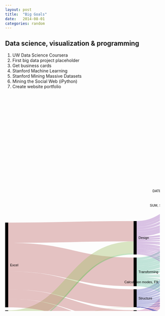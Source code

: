```yaml
---
layout: post
title:  "Big Goals"
date:   2014-08-01
categories: random
---
```


<h2>Data science, visualization & programming</h2>

<ol>
	<li>UW Data Science Coursera</li>
	<li>First big data project placeholder</li>
	<li>Get business cards</li>
	<li>Stanford Machine Learning</li>
	<li>Stanford Mining Massive Datasets</li>
	<li>Mining the Social Web (iPython)</li>
	<li>Create website portfolio</li>
</ol>

<svg width="847" height="1188" xmlns="http://www.w3.org/2000/svg"><g transform="translate(0,10)"><g><path class="link" d="M10,522.4634146341464C214.25,522.4634146341464 214.25,570.1219512195122 418.5,570.1219512195122" style="stroke-width: 93.0731707317073px; fill: none; stroke: rgb(191, 105, 105); stroke-opacity: 0.4;"></path><path class="link" d="M10,442.9634146341463C214.25,442.9634146341463 214.25,437.9634146341463 418.5,437.9634146341463" style="stroke-width: 65.9268292682927px; fill: none; stroke: rgb(191, 105, 105); stroke-opacity: 0.4;"></path><path class="link" d="M10,598.0853658536586C214.25,598.0853658536586 214.25,655.7439024390245 418.5,655.7439024390245" style="stroke-width: 58.1707317073171px; fill: none; stroke: rgb(191, 105, 105); stroke-opacity: 0.4;"></path><path class="link" d="M10,714.7317073170732C214.25,714.7317073170732 214.25,490.3170731707317 418.5,490.3170731707317" style="stroke-width: 38.7804878048781px; fill: none; stroke: rgb(162, 191, 105); stroke-opacity: 0.4;"></path><path class="link" d="M10,642.6829268292684C214.25,642.6829268292684 214.25,710.3414634146342 418.5,710.3414634146342" style="stroke-width: 31.0243902439024px; fill: none; stroke: rgb(191, 105, 105); stroke-opacity: 0.4;"></path><path class="link" d="M10,671.7682926829269C214.25,671.7682926829269 214.25,749.4268292682927 418.5,749.4268292682927" style="stroke-width: 27.1463414634146px; fill: none; stroke: rgb(191, 105, 105); stroke-opacity: 0.4;"></path><path class="link" d="M428.5,410.8170731707317C632.75,410.8170731707317 632.75,5.81707317073148 837,5.81707317073148" style="stroke-width: 11.6341463414634px; fill: none; stroke: rgb(162, 105, 191); stroke-opacity: 0.4;"></path><path class="link" d="M428.5,700.6463414634147C632.75,700.6463414634147 632.75,27.451219512194893 837,27.451219512194893" style="stroke-width: 11.6341463414634px; fill: none; stroke: rgb(191, 105, 162); stroke-opacity: 0.4;"></path><path class="link" d="M428.5,443.780487804878C632.75,443.780487804878 632.75,206.95121951219485 837,206.95121951219485" style="stroke-width: 7.75609756097561px; fill: none; stroke: rgb(162, 105, 191); stroke-opacity: 0.4;"></path><path class="link" d="M428.5,638.2926829268293C632.75,638.2926829268293 632.75,153.68292682926804 837,153.68292682926804" style="stroke-width: 7.75609756097561px; fill: none; stroke: rgb(105, 105, 191); stroke-opacity: 0.4;"></path><path class="link" d="M428.5,420.5121951219512C632.75,420.5121951219512 632.75,47.1463414634144 837,47.1463414634144" style="stroke-width: 7.75609756097561px; fill: none; stroke: rgb(162, 105, 191); stroke-opacity: 0.4;"></path><path class="link" d="M428.5,428.2682926829268C632.75,428.2682926829268 632.75,118.17073170731683 837,118.17073170731683" style="stroke-width: 7.75609756097561px; fill: none; stroke: rgb(162, 105, 191); stroke-opacity: 0.4;"></path><path class="link" d="M428.5,630.5365853658537C632.75,630.5365853658537 632.75,82.65853658536562 837,82.65853658536562" style="stroke-width: 7.75609756097561px; fill: none; stroke: rgb(105, 105, 191); stroke-opacity: 0.4;"></path><path class="link" d="M428.5,527.4634146341464C632.75,527.4634146341464 632.75,135.92682926829244 837,135.92682926829244" style="stroke-width: 7.75609756097561px; fill: none; stroke: rgb(105, 191, 162); stroke-opacity: 0.4;"></path><path class="link" d="M428.5,436.0243902439024C632.75,436.0243902439024 632.75,189.19512195121925 837,189.19512195121925" style="stroke-width: 7.75609756097561px; fill: none; stroke: rgb(162, 105, 191); stroke-opacity: 0.4;"></path><path class="link" d="M428.5,710.3414634146342C632.75,710.3414634146342 632.75,64.90243902439002 837,64.90243902439002" style="stroke-width: 7.75609756097561px; fill: none; stroke: rgb(191, 105, 162); stroke-opacity: 0.4;"></path><path class="link" d="M428.5,718.0975609756098C632.75,718.0975609756098 632.75,100.41463414634123 837,100.41463414634123" style="stroke-width: 7.75609756097561px; fill: none; stroke: rgb(191, 105, 162); stroke-opacity: 0.4;"></path><path class="link" d="M428.5,535.219512195122C632.75,535.219512195122 632.75,242.46341463414606 837,242.46341463414606" style="stroke-width: 7.75609756097561px; fill: none; stroke: rgb(105, 191, 162); stroke-opacity: 0.4;"></path><path class="link" d="M428.5,451.5365853658537C632.75,451.5365853658537 632.75,224.70731707317046 837,224.70731707317046" style="stroke-width: 7.75609756097561px; fill: none; stroke: rgb(162, 105, 191); stroke-opacity: 0.4;"></path><path class="link" d="M428.5,739.7317073170732C632.75,739.7317073170732 632.75,171.43902439024365 837,171.43902439024365" style="stroke-width: 7.75609756097561px; fill: none; stroke: rgb(105, 162, 191); stroke-opacity: 0.4;"></path><path class="link" d="M428.5,662.5304878048781C632.75,662.5304878048781 632.75,449.0548780487802 837,449.0548780487802" style="stroke-width: 5.81707317073171px; fill: none; stroke: rgb(105, 105, 191); stroke-opacity: 0.4;"></path><path class="link" d="M428.5,553.640243902439C632.75,553.640243902439 632.75,306.7012195121949 837,306.7012195121949" style="stroke-width: 5.81707317073171px; fill: none; stroke: rgb(105, 191, 162); stroke-opacity: 0.4;"></path><path class="link" d="M428.5,656.7134146341464C632.75,656.7134146341464 632.75,385.7865853658534 837,385.7865853658534" style="stroke-width: 5.81707317073171px; fill: none; stroke: rgb(105, 105, 191); stroke-opacity: 0.4;"></path><path class="link" d="M428.5,650.8963414634147C632.75,650.8963414634147 632.75,322.5182926829266 837,322.5182926829266" style="stroke-width: 5.81707317073171px; fill: none; stroke: rgb(105, 105, 191); stroke-opacity: 0.4;"></path><path class="link" d="M428.5,458.32317073170736C632.75,458.32317073170736 632.75,369.9695121951217 837,369.9695121951217" style="stroke-width: 5.81707317073171px; fill: none; stroke: rgb(162, 105, 191); stroke-opacity: 0.4;"></path><path class="link" d="M428.5,645.079268292683C632.75,645.079268292683 632.75,275.0670731707315 837,275.0670731707315" style="stroke-width: 5.81707317073171px; fill: none; stroke: rgb(105, 105, 191); stroke-opacity: 0.4;"></path><path class="link" d="M428.5,464.14024390243907C632.75,464.14024390243907 632.75,417.4207317073168 837,417.4207317073168" style="stroke-width: 5.81707317073171px; fill: none; stroke: rgb(162, 105, 191); stroke-opacity: 0.4;"></path><path class="link" d="M428.5,565.2743902439024C632.75,565.2743902439024 632.75,354.15243902439 837,354.15243902439" style="stroke-width: 5.81707317073171px; fill: none; stroke: rgb(105, 191, 162); stroke-opacity: 0.4;"></path><path class="link" d="M428.5,559.4573170731708C632.75,559.4573170731708 632.75,338.3353658536583 837,338.3353658536583" style="stroke-width: 5.81707317073171px; fill: none; stroke: rgb(105, 191, 162); stroke-opacity: 0.4;"></path><path class="link" d="M428.5,571.0914634146342C632.75,571.0914634146342 632.75,401.6036585365851 837,401.6036585365851" style="stroke-width: 5.81707317073171px; fill: none; stroke: rgb(105, 191, 162); stroke-opacity: 0.4;"></path><path class="link" d="M428.5,542.0060975609756C632.75,542.0060975609756 632.75,259.2499999999998 837,259.2499999999998" style="stroke-width: 5.81707317073171px; fill: none; stroke: rgb(105, 191, 162); stroke-opacity: 0.4;"></path><path class="link" d="M428.5,547.8231707317074C632.75,547.8231707317074 632.75,290.8841463414632 837,290.8841463414632" style="stroke-width: 5.81707317073171px; fill: none; stroke: rgb(105, 191, 162); stroke-opacity: 0.4;"></path><path class="link" d="M428.5,576.9085365853658C632.75,576.9085365853658 632.75,433.2378048780485 837,433.2378048780485" style="stroke-width: 5.81707317073171px; fill: none; stroke: rgb(105, 191, 162); stroke-opacity: 0.4;"></path><path class="link" d="M428.5,597.2682926829269C632.75,597.2682926829269 632.75,741.463414634146 837,741.463414634146" style="stroke-width: 3.8780487804878px; fill: none; stroke: rgb(105, 191, 162); stroke-opacity: 0.4;"></path><path class="link" d="M428.5,753.3048780487806C632.75,753.3048780487806 632.75,769.2195121951216 837,769.2195121951216" style="stroke-width: 3.8780487804878px; fill: none; stroke: rgb(105, 162, 191); stroke-opacity: 0.4;"></path><path class="link" d="M428.5,500.0121951219512C632.75,500.0121951219512 632.75,755.3414634146338 837,755.3414634146338" style="stroke-width: 3.8780487804878px; fill: none; stroke: rgb(162, 105, 191); stroke-opacity: 0.4;"></path><path class="link" d="M428.5,679.0121951219513C632.75,679.0121951219513 632.75,574.9268292682924 837,574.9268292682924" style="stroke-width: 3.8780487804878px; fill: none; stroke: rgb(105, 105, 191); stroke-opacity: 0.4;"></path><path class="link" d="M10,746.0609756097562C214.25,746.0609756097562 214.25,511.6463414634146 418.5,511.6463414634146" style="stroke-width: 3.8780487804878px; fill: none; stroke: rgb(105, 191, 105); stroke-opacity: 0.4;"></path><path class="link" d="M428.5,601.1463414634147C632.75,601.1463414634147 632.75,783.0975609756094 837,783.0975609756094" style="stroke-width: 3.8780487804878px; fill: none; stroke: rgb(105, 191, 162); stroke-opacity: 0.4;"></path><path class="link" d="M428.5,480.6219512195122C632.75,480.6219512195122 632.75,616.5609756097558 837,616.5609756097558" style="stroke-width: 3.8780487804878px; fill: none; stroke: rgb(162, 105, 191); stroke-opacity: 0.4;"></path><path class="link" d="M428.5,496.1341463414634C632.75,496.1341463414634 632.75,699.8292682926826 837,699.8292682926826" style="stroke-width: 3.8780487804878px; fill: none; stroke: rgb(162, 105, 191); stroke-opacity: 0.4;"></path><path class="link" d="M428.5,605.0243902439025C632.75,605.0243902439025 632.75,796.9756097560972 837,796.9756097560972" style="stroke-width: 3.8780487804878px; fill: none; stroke: rgb(105, 191, 162); stroke-opacity: 0.4;"></path><path class="link" d="M428.5,608.9024390243903C632.75,608.9024390243903 632.75,824.7317073170728 837,824.7317073170728" style="stroke-width: 3.8780487804878px; fill: none; stroke: rgb(105, 191, 162); stroke-opacity: 0.4;"></path><path class="link" d="M428.5,589.5121951219513C632.75,589.5121951219513 632.75,685.9512195121948 837,685.9512195121948" style="stroke-width: 3.8780487804878px; fill: none; stroke: rgb(105, 191, 162); stroke-opacity: 0.4;"></path><path class="link" d="M428.5,581.7560975609757C632.75,581.7560975609757 632.75,561.0487804878046 837,561.0487804878046" style="stroke-width: 3.8780487804878px; fill: none; stroke: rgb(105, 191, 162); stroke-opacity: 0.4;"></path><path class="link" d="M428.5,682.8902439024391C632.75,682.8902439024391 632.75,644.3170731707314 837,644.3170731707314" style="stroke-width: 3.8780487804878px; fill: none; stroke: rgb(105, 105, 191); stroke-opacity: 0.4;"></path><path class="link" d="M428.5,723.9146341463415C632.75,723.9146341463415 632.75,713.7073170731704 837,713.7073170731704" style="stroke-width: 3.8780487804878px; fill: none; stroke: rgb(191, 105, 162); stroke-opacity: 0.4;"></path><path class="link" d="M428.5,585.6341463414635C632.75,585.6341463414635 632.75,588.8048780487802 837,588.8048780487802" style="stroke-width: 3.8780487804878px; fill: none; stroke: rgb(105, 191, 162); stroke-opacity: 0.4;"></path><path class="link" d="M428.5,667.3780487804879C632.75,667.3780487804879 632.75,477.78048780487774 837,477.78048780487774" style="stroke-width: 3.8780487804878px; fill: none; stroke: rgb(105, 105, 191); stroke-opacity: 0.4;"></path><path class="link" d="M428.5,671.2560975609757C632.75,671.2560975609757 632.75,491.65853658536554 837,491.65853658536554" style="stroke-width: 3.8780487804878px; fill: none; stroke: rgb(105, 105, 191); stroke-opacity: 0.4;"></path><path class="link" d="M428.5,675.1341463414635C632.75,675.1341463414635 632.75,505.53658536585334 837,505.53658536585334" style="stroke-width: 3.8780487804878px; fill: none; stroke: rgb(105, 105, 191); stroke-opacity: 0.4;"></path><path class="link" d="M428.5,484.5C632.75,484.5 632.75,630.4390243902436 837,630.4390243902436" style="stroke-width: 3.8780487804878px; fill: none; stroke: rgb(162, 105, 191); stroke-opacity: 0.4;"></path><path class="link" d="M428.5,593.3902439024391C632.75,593.3902439024391 632.75,727.5853658536582 837,727.5853658536582" style="stroke-width: 3.8780487804878px; fill: none; stroke: rgb(105, 191, 162); stroke-opacity: 0.4;"></path><path class="link" d="M428.5,476.7439024390244C632.75,476.7439024390244 632.75,533.292682926829 837,533.292682926829" style="stroke-width: 3.8780487804878px; fill: none; stroke: rgb(162, 105, 191); stroke-opacity: 0.4;"></path><path class="link" d="M428.5,745.548780487805C632.75,745.548780487805 632.75,547.1707317073168 837,547.1707317073168" style="stroke-width: 3.8780487804878px; fill: none; stroke: rgb(105, 162, 191); stroke-opacity: 0.4;"></path><path class="link" d="M428.5,472.8658536585366C632.75,472.8658536585366 632.75,519.4146341463412 837,519.4146341463412" style="stroke-width: 3.8780487804878px; fill: none; stroke: rgb(162, 105, 191); stroke-opacity: 0.4;"></path><path class="link" d="M428.5,468.9878048780488C632.75,468.9878048780488 632.75,463.90243902438993 837,463.90243902438993" style="stroke-width: 3.8780487804878px; fill: none; stroke: rgb(162, 105, 191); stroke-opacity: 0.4;"></path><path class="link" d="M428.5,749.4268292682927C632.75,749.4268292682927 632.75,602.682926829268 837,602.682926829268" style="stroke-width: 3.8780487804878px; fill: none; stroke: rgb(105, 162, 191); stroke-opacity: 0.4;"></path><path class="link" d="M428.5,488.3780487804878C632.75,488.3780487804878 632.75,658.1951219512192 837,658.1951219512192" style="stroke-width: 3.8780487804878px; fill: none; stroke: rgb(162, 105, 191); stroke-opacity: 0.4;"></path><path class="link" d="M428.5,492.2560975609756C632.75,492.2560975609756 632.75,672.073170731707 837,672.073170731707" style="stroke-width: 3.8780487804878px; fill: none; stroke: rgb(162, 105, 191); stroke-opacity: 0.4;"></path><path class="link" d="M428.5,503.890243902439C632.75,503.890243902439 632.75,810.853658536585 837,810.853658536585" style="stroke-width: 3.8780487804878px; fill: none; stroke: rgb(162, 105, 191); stroke-opacity: 0.4;"></path><path class="link" d="M428.5,762.0304878048781C632.75,762.0304878048781 632.75,909.2743902439024 837,909.2743902439024" style="stroke-width: 1.9390243902439px; fill: none; stroke: rgb(105, 162, 191); stroke-opacity: 0.4;"></path><path class="link" d="M428.5,615.689024390244C632.75,615.689024390244 632.75,957.0304878048782 837,957.0304878048782" style="stroke-width: 1.9390243902439px; fill: none; stroke: rgb(105, 191, 162); stroke-opacity: 0.4;"></path><path class="link" d="M428.5,506.7987804878049C632.75,506.7987804878049 632.75,873.4573170731705 837,873.4573170731705" style="stroke-width: 1.9390243902439px; fill: none; stroke: rgb(162, 105, 191); stroke-opacity: 0.4;"></path><path class="link" d="M428.5,508.7378048780488C632.75,508.7378048780488 632.75,897.3353658536585 837,897.3353658536585" style="stroke-width: 1.9390243902439px; fill: none; stroke: rgb(162, 105, 191); stroke-opacity: 0.4;"></path><path class="link" d="M428.5,758.1524390243903C632.75,758.1524390243903 632.75,849.5792682926826 837,849.5792682926826" style="stroke-width: 1.9390243902439px; fill: none; stroke: rgb(105, 162, 191); stroke-opacity: 0.4;"></path><path class="link" d="M428.5,756.2134146341464C632.75,756.2134146341464 632.75,837.6402439024387 837,837.6402439024387" style="stroke-width: 1.9390243902439px; fill: none; stroke: rgb(105, 162, 191); stroke-opacity: 0.4;"></path><path class="link" d="M428.5,512.6158536585366C632.75,512.6158536585366 632.75,945.0914634146343 837,945.0914634146343" style="stroke-width: 1.9390243902439px; fill: none; stroke: rgb(162, 105, 191); stroke-opacity: 0.4;"></path><path class="link" d="M428.5,760.0914634146342C632.75,760.0914634146342 632.75,885.3963414634145 837,885.3963414634145" style="stroke-width: 1.9390243902439px; fill: none; stroke: rgb(105, 162, 191); stroke-opacity: 0.4;"></path><path class="link" d="M428.5,510.6768292682927C632.75,510.6768292682927 632.75,933.1524390243903 837,933.1524390243903" style="stroke-width: 1.9390243902439px; fill: none; stroke: rgb(162, 105, 191); stroke-opacity: 0.4;"></path><path class="link" d="M428.5,613.75C632.75,613.75 632.75,921.2134146341464 837,921.2134146341464" style="stroke-width: 1.9390243902439px; fill: none; stroke: rgb(105, 191, 162); stroke-opacity: 0.4;"></path><path class="link" d="M428.5,611.8109756097562C632.75,611.8109756097562 632.75,861.5182926829266 837,861.5182926829266" style="stroke-width: 1.9390243902439px; fill: none; stroke: rgb(105, 191, 162); stroke-opacity: 0.4;"></path><path class="link" d="M428.5,684.829268292683C632.75,684.829268292683 632.75,1038.0000000000002 837,1038.0000000000002" style="stroke-width: 1px; fill: none; stroke: rgb(105, 105, 191); stroke-opacity: 0.4;"></path><path class="link" d="M428.5,684.829268292683C632.75,684.829268292683 632.75,1138.0000000000002 837,1138.0000000000002" style="stroke-width: 1px; fill: none; stroke: rgb(105, 105, 191); stroke-opacity: 0.4;"></path><path class="link" d="M428.5,684.829268292683C632.75,684.829268292683 632.75,1168.0000000000002 837,1168.0000000000002" style="stroke-width: 1px; fill: none; stroke: rgb(105, 105, 191); stroke-opacity: 0.4;"></path><path class="link" d="M428.5,684.829268292683C632.75,684.829268292683 632.75,1018.0000000000002 837,1018.0000000000002" style="stroke-width: 1px; fill: none; stroke: rgb(105, 105, 191); stroke-opacity: 0.4;"></path><path class="link" d="M428.5,684.829268292683C632.75,684.829268292683 632.75,998.0000000000002 837,998.0000000000002" style="stroke-width: 1px; fill: none; stroke: rgb(105, 105, 191); stroke-opacity: 0.4;"></path><path class="link" d="M428.5,684.829268292683C632.75,684.829268292683 632.75,1028.0000000000002 837,1028.0000000000002" style="stroke-width: 1px; fill: none; stroke: rgb(105, 105, 191); stroke-opacity: 0.4;"></path><path class="link" d="M428.5,684.829268292683C632.75,684.829268292683 632.75,1118.0000000000002 837,1118.0000000000002" style="stroke-width: 1px; fill: none; stroke: rgb(105, 105, 191); stroke-opacity: 0.4;"></path><path class="link" d="M428.5,684.829268292683C632.75,684.829268292683 632.75,1068.0000000000002 837,1068.0000000000002" style="stroke-width: 1px; fill: none; stroke: rgb(105, 105, 191); stroke-opacity: 0.4;"></path><path class="link" d="M428.5,684.829268292683C632.75,684.829268292683 632.75,1088.0000000000002 837,1088.0000000000002" style="stroke-width: 1px; fill: none; stroke: rgb(105, 105, 191); stroke-opacity: 0.4;"></path><path class="link" d="M428.5,684.829268292683C632.75,684.829268292683 632.75,1098.0000000000002 837,1098.0000000000002" style="stroke-width: 1px; fill: none; stroke: rgb(105, 105, 191); stroke-opacity: 0.4;"></path><path class="link" d="M428.5,684.829268292683C632.75,684.829268292683 632.75,1108.0000000000002 837,1108.0000000000002" style="stroke-width: 1px; fill: none; stroke: rgb(105, 105, 191); stroke-opacity: 0.4;"></path><path class="link" d="M428.5,684.829268292683C632.75,684.829268292683 632.75,1078.0000000000002 837,1078.0000000000002" style="stroke-width: 1px; fill: none; stroke: rgb(105, 105, 191); stroke-opacity: 0.4;"></path><path class="link" d="M428.5,684.829268292683C632.75,684.829268292683 632.75,1058.0000000000002 837,1058.0000000000002" style="stroke-width: 1px; fill: none; stroke: rgb(105, 105, 191); stroke-opacity: 0.4;"></path><path class="link" d="M428.5,684.829268292683C632.75,684.829268292683 632.75,1128.0000000000002 837,1128.0000000000002" style="stroke-width: 1px; fill: none; stroke: rgb(105, 105, 191); stroke-opacity: 0.4;"></path><path class="link" d="M428.5,684.829268292683C632.75,684.829268292683 632.75,1008.0000000000002 837,1008.0000000000002" style="stroke-width: 1px; fill: none; stroke: rgb(105, 105, 191); stroke-opacity: 0.4;"></path><path class="link" d="M428.5,684.829268292683C632.75,684.829268292683 632.75,1048.0000000000002 837,1048.0000000000002" style="stroke-width: 1px; fill: none; stroke: rgb(105, 105, 191); stroke-opacity: 0.4;"></path><path class="link" d="M428.5,684.829268292683C632.75,684.829268292683 632.75,988.0000000000002 837,988.0000000000002" style="stroke-width: 1px; fill: none; stroke: rgb(105, 105, 191); stroke-opacity: 0.4;"></path><path class="link" d="M428.5,684.829268292683C632.75,684.829268292683 632.75,978.0000000000002 837,978.0000000000002" style="stroke-width: 1px; fill: none; stroke: rgb(105, 105, 191); stroke-opacity: 0.4;"></path><path class="link" d="M428.5,684.829268292683C632.75,684.829268292683 632.75,1158.0000000000002 837,1158.0000000000002" style="stroke-width: 1px; fill: none; stroke: rgb(105, 105, 191); stroke-opacity: 0.4;"></path><path class="link" d="M428.5,684.829268292683C632.75,684.829268292683 632.75,1148.0000000000002 837,1148.0000000000002" style="stroke-width: 1px; fill: none; stroke: rgb(105, 105, 191); stroke-opacity: 0.4;"></path><path class="link" d="M10,758C214.25,758 214.25,684.829268292683 418.5,684.829268292683" style="stroke-width: 1px; fill: none; stroke: rgb(191, 162, 105); stroke-opacity: 0.4;"></path><path class="link" d="M428.5,684.829268292683C632.75,684.829268292683 632.75,968.0000000000002 837,968.0000000000002" style="stroke-width: 1px; fill: none; stroke: rgb(105, 105, 191); stroke-opacity: 0.4;"></path></g><g><g class="node" transform="translate(418.5,694.829268292683)"><rect height="31.024390243902438" width="10"><title>Analysis
80</title></rect><text x="16" y="15.512195121951219" dy=".35em" text-anchor="start" style="font-size: 11px; font-family: Arial, Helvetica; pointer-events: none;">Analysis</text></g><g class="node" transform="translate(418.5,405)"><rect height="108.58536585365854" width="10"><title>Design
280</title></rect><text x="16" y="54.29268292682927" dy=".35em" text-anchor="start" style="font-size: 11px; font-family: Arial, Helvetica; pointer-events: none;">Design</text></g><g class="node" transform="translate(418.5,735.8536585365854)"><rect height="27.146341463414636" width="10"><title>Efficiency
70</title></rect><text x="16" y="13.573170731707318" dy=".35em" text-anchor="start" style="font-size: 11px; font-family: Arial, Helvetica; pointer-events: none;">Efficiency</text></g><g class="node" transform="translate(418.5,626.6585365853659)"><rect height="58.170731707317074" width="10"><title>Structure
150</title></rect><text x="16" y="29.085365853658537" dy=".35em" text-anchor="start" style="font-size: 11px; font-family: Arial, Helvetica; pointer-events: none;">Structure</text></g><g class="node" transform="translate(418.5,523.5853658536586)"><rect height="93.07317073170732" width="10"><title>Transforming
240</title></rect><text x="16" y="46.53658536585366" dy=".35em" text-anchor="start" style="font-size: 11px; font-family: Arial, Helvetica; pointer-events: none;">Transforming</text></g><g class="node" transform="translate(837,956.0609756097563)"><rect height="1.9390243902439024" width="10" style="fill: rgb(102, 102, 102);"><title>ABS
5</title></rect><text x="-6" y="0.9695121951219512" dy=".35em" text-anchor="end" style="font-size: 11px; font-family: Arial, Helvetica; pointer-events: none;">ABS</text></g><g class="node" transform="translate(837,884.4268292682925)"><rect height="1.9390243902439024" width="10" style="fill: rgb(102, 102, 102);"><title>Absolute vs. Relative References
5</title></rect><text x="-6" y="0.9695121951219512" dy=".35em" text-anchor="end" style="font-size: 11px; font-family: Arial, Helvetica; pointer-events: none;">Absolute vs. Relative References</text></g><g class="node" transform="translate(837,132.04878048780463)"><rect height="7.7560975609756095" width="10" style="fill: rgb(102, 102, 102);"><title>Advanced filter (unique values)
20</title></rect><text x="-6" y="3.8780487804878048" dy=".35em" text-anchor="end" style="font-size: 11px; font-family: Arial, Helvetica; pointer-events: none;">Advanced filter (unique values)</text></g><g class="node" transform="translate(837,545.2317073170728)"><rect height="3.8780487804878048" width="10" style="fill: rgb(102, 102, 102);"><title>Autofilter
10</title></rect><text x="-6" y="1.9390243902439024" dy=".35em" text-anchor="end" style="font-size: 11px; font-family: Arial, Helvetica; pointer-events: none;">Autofilter</text></g><g class="node" transform="translate(837,572.9878048780485)"><rect height="3.8780487804878048" width="10" style="fill: rgb(102, 102, 102);"><title>Background tab
10</title></rect><text x="-6" y="1.9390243902439024" dy=".35em" text-anchor="end" style="font-size: 11px; font-family: Arial, Helvetica; pointer-events: none;">Background tab</text></g><g class="node" transform="translate(837,600.743902439024)"><rect height="3.8780487804878048" width="10" style="fill: rgb(102, 102, 102);"><title>Calculation modes, F9, calc parts of formulas with F9, follow formula with F5, show formula
10</title></rect><text x="-6" y="1.9390243902439024" dy=".35em" text-anchor="end" style="font-size: 11px; font-family: Arial, Helvetica; pointer-events: none;">Calculation modes, F9, calc parts of formulas with F9, follow formula with F5, show formula</text></g><g class="node" transform="translate(837,670.1341463414631)"><rect height="3.8780487804878048" width="10" style="fill: rgb(102, 102, 102);"><title>Camera tool
10</title></rect><text x="-6" y="1.9390243902439024" dy=".35em" text-anchor="end" style="font-size: 11px; font-family: Arial, Helvetica; pointer-events: none;">Camera tool</text></g><g class="node" transform="translate(837,684.0121951219509)"><rect height="3.8780487804878048" width="10" style="fill: rgb(102, 102, 102);"><title>CEILING, FLOOR, ROUND, ROUNDUP, ROUNDDOWN
10</title></rect><text x="-6" y="1.9390243902439024" dy=".35em" text-anchor="end" style="font-size: 11px; font-family: Arial, Helvetica; pointer-events: none;">CEILING, FLOOR, ROUND, ROUNDUP, ROUNDDOWN</text></g><g class="node" transform="translate(837,1098.0000000000002)"><rect height="0" width="10" style="fill: rgb(102, 102, 102);"><title>Column and table aliases
0</title></rect><text x="-6" y="0" dy=".35em" text-anchor="end" style="font-size: 11px; font-family: Arial, Helvetica; pointer-events: none;">Column and table aliases</text></g><g class="node" transform="translate(837,944.1219512195123)"><rect height="1.9390243902439024" width="10" style="fill: rgb(102, 102, 102);"><title>Comments
5</title></rect><text x="-6" y="0.9695121951219512" dy=".35em" text-anchor="end" style="font-size: 11px; font-family: Arial, Helvetica; pointer-events: none;">Comments</text></g><g class="node" transform="translate(837,43.2682926829266)"><rect height="7.7560975609756095" width="10" style="fill: rgb(102, 102, 102);"><title>Conditional formatting, icons, data bars
20</title></rect><text x="-6" y="3.8780487804878048" dy=".35em" text-anchor="end" style="font-size: 11px; font-family: Arial, Helvetica; pointer-events: none;">Conditional formatting, icons, data bars</text></g><g class="node" transform="translate(837,1108.0000000000002)"><rect height="0" width="10" style="fill: rgb(102, 102, 102);"><title>COUNT
0</title></rect><text x="-6" y="0" dy=".35em" text-anchor="end" style="font-size: 11px; font-family: Arial, Helvetica; pointer-events: none;">COUNT</text></g><g class="node" transform="translate(837,430.3292682926826)"><rect height="5.817073170731708" width="10" style="fill: rgb(102, 102, 102);"><title>COUNT, COUNTA, COUNTIF, COUNTIFS
15</title></rect><text x="-6" y="2.908536585365854" dy=".35em" text-anchor="end" style="font-size: 11px; font-family: Arial, Helvetica; pointer-events: none;">COUNT, COUNTA, COUNTIF, COUNTIFS</text></g><g class="node" transform="translate(837,1088.0000000000002)"><rect height="0" width="10" style="fill: rgb(102, 102, 102);"><title>Creating VIEWS
0</title></rect><text x="-6" y="0" dy=".35em" text-anchor="end" style="font-size: 11px; font-family: Arial, Helvetica; pointer-events: none;">Creating VIEWS</text></g><g class="node" transform="translate(837,586.8658536585363)"><rect height="3.8780487804878048" width="10" style="fill: rgb(102, 102, 102);"><title>Creatively Find &amp; Replace
10</title></rect><text x="-6" y="1.9390243902439024" dy=".35em" text-anchor="end" style="font-size: 11px; font-family: Arial, Helvetica; pointer-events: none;">Creatively Find &amp; Replace</text></g><g class="node" transform="translate(837,382.8780487804875)"><rect height="5.817073170731708" width="10" style="fill: rgb(102, 102, 102);"><title>Data connections
15</title></rect><text x="-6" y="2.908536585365854" dy=".35em" text-anchor="end" style="font-size: 11px; font-family: Arial, Helvetica; pointer-events: none;">Data connections</text></g><g class="node" transform="translate(837,319.6097560975607)"><rect height="5.817073170731708" width="10" style="fill: rgb(102, 102, 102);"><title>Data validation
15</title></rect><text x="-6" y="2.908536585365854" dy=".35em" text-anchor="end" style="font-size: 11px; font-family: Arial, Helvetica; pointer-events: none;">Data validation</text></g><g class="node" transform="translate(837,1038.0000000000002)"><rect height="0" width="10" style="fill: rgb(102, 102, 102);"><title>Data warehousing (general idea)
0</title></rect><text x="-6" y="0" dy=".35em" text-anchor="end" style="font-size: 11px; font-family: Arial, Helvetica; pointer-events: none;">Data warehousing (general idea)</text></g><g class="node" transform="translate(837,114.29268292682903)"><rect height="7.7560975609756095" width="10" style="fill: rgb(102, 102, 102);"><title>Data-ink ratio
20</title></rect><text x="-6" y="3.8780487804878048" dy=".35em" text-anchor="end" style="font-size: 11px; font-family: Arial, Helvetica; pointer-events: none;">Data-ink ratio</text></g><g class="node" transform="translate(837,303.792682926829)"><rect height="5.817073170731708" width="10" style="fill: rgb(102, 102, 102);"><title>DATE, TODAY, NOW, DAY, MONTH, YEAR, HOUR, MINUTE, SECOND
15</title></rect><text x="-6" y="2.908536585365854" dy=".35em" text-anchor="end" style="font-size: 11px; font-family: Arial, Helvetica; pointer-events: none;">DATE, TODAY, NOW, DAY, MONTH, YEAR, HOUR, MINUTE, SECOND</text></g><g class="node" transform="translate(837,461.96341463414603)"><rect height="3.8780487804878048" width="10" style="fill: rgb(102, 102, 102);"><title>Defining slicer and table styles
10</title></rect><text x="-6" y="1.9390243902439024" dy=".35em" text-anchor="end" style="font-size: 11px; font-family: Arial, Helvetica; pointer-events: none;">Defining slicer and table styles</text></g><g class="node" transform="translate(837,1118.0000000000002)"><rect height="0" width="10" style="fill: rgb(102, 102, 102);"><title>DISTINCT
0</title></rect><text x="-6" y="0" dy=".35em" text-anchor="end" style="font-size: 11px; font-family: Arial, Helvetica; pointer-events: none;">DISTINCT</text></g><g class="node" transform="translate(837,517.4756097560972)"><rect height="3.8780487804878048" width="10" style="fill: rgb(102, 102, 102);"><title>Distribute, Align, Bring Forward/Backward
10</title></rect><text x="-6" y="1.9390243902439024" dy=".35em" text-anchor="end" style="font-size: 11px; font-family: Arial, Helvetica; pointer-events: none;">Distribute, Align, Bring Forward/Backward</text></g><g class="node" transform="translate(837,531.353658536585)"><rect height="3.8780487804878048" width="10" style="fill: rgb(102, 102, 102);"><title>Export to PDF
10</title></rect><text x="-6" y="1.9390243902439024" dy=".35em" text-anchor="end" style="font-size: 11px; font-family: Arial, Helvetica; pointer-events: none;">Export to PDF</text></g><g class="node" transform="translate(837,908.3048780487804)"><rect height="1.9390243902439024" width="10" style="fill: rgb(102, 102, 102);"><title>Fill Series
5</title></rect><text x="-6" y="0.9695121951219512" dy=".35em" text-anchor="end" style="font-size: 11px; font-family: Arial, Helvetica; pointer-events: none;">Fill Series</text></g><g class="node" transform="translate(837,287.9756097560973)"><rect height="5.817073170731708" width="10" style="fill: rgb(102, 102, 102);"><title>FIND, TRIM, VALUE, CHAR, CONCAT
15</title></rect><text x="-6" y="2.908536585365854" dy=".35em" text-anchor="end" style="font-size: 11px; font-family: Arial, Helvetica; pointer-events: none;">FIND, TRIM, VALUE, CHAR, CONCAT</text></g><g class="node" transform="translate(837,185.31707317073145)"><rect height="7.7560975609756095" width="10" style="fill: rgb(102, 102, 102);"><title>Form controls
20</title></rect><text x="-6" y="3.8780487804878048" dy=".35em" text-anchor="end" style="font-size: 11px; font-family: Arial, Helvetica; pointer-events: none;">Form controls</text></g><g class="node" transform="translate(837,272.1585365853656)"><rect height="5.817073170731708" width="10" style="fill: rgb(102, 102, 102);"><title>Formats and TEXT formula and VALUE
15</title></rect><text x="-6" y="2.908536585365854" dy=".35em" text-anchor="end" style="font-size: 11px; font-family: Arial, Helvetica; pointer-events: none;">Formats and TEXT formula and VALUE</text></g><g class="node" transform="translate(837,628.4999999999997)"><rect height="3.8780487804878048" width="10" style="fill: rgb(102, 102, 102);"><title>Fractions, percentages and ratios
10</title></rect><text x="-6" y="1.9390243902439024" dy=".35em" text-anchor="end" style="font-size: 11px; font-family: Arial, Helvetica; pointer-events: none;">Fractions, percentages and ratios</text></g><g class="node" transform="translate(837,642.3780487804875)"><rect height="3.8780487804878048" width="10" style="fill: rgb(102, 102, 102);"><title>Freeze panes/split screen
10</title></rect><text x="-6" y="1.9390243902439024" dy=".35em" text-anchor="end" style="font-size: 11px; font-family: Arial, Helvetica; pointer-events: none;">Freeze panes/split screen</text></g><g class="node" transform="translate(837,220.82926829268266)"><rect height="7.7560975609756095" width="10" style="fill: rgb(102, 102, 102);"><title>Gestalt principles
20</title></rect><text x="-6" y="3.8780487804878048" dy=".35em" text-anchor="end" style="font-size: 11px; font-family: Arial, Helvetica; pointer-events: none;">Gestalt principles</text></g><g class="node" transform="translate(837,446.14634146341433)"><rect height="5.817073170731708" width="10" style="fill: rgb(102, 102, 102);"><title>GETPIVOTDATA
15</title></rect><text x="-6" y="2.908536585365854" dy=".35em" text-anchor="end" style="font-size: 11px; font-family: Arial, Helvetica; pointer-events: none;">GETPIVOTDATA</text></g><g class="node" transform="translate(837,21.634146341463186)"><rect height="11.634146341463415" width="10" style="fill: rgb(102, 102, 102);"><title>Goal Seek, Solver Add-in
30</title></rect><text x="-6" y="5.817073170731708" dy=".35em" text-anchor="end" style="font-size: 11px; font-family: Arial, Helvetica; pointer-events: none;">Goal Seek, Solver Add-in</text></g><g class="node" transform="translate(837,836.6707317073167)"><rect height="1.9390243902439024" width="10" style="fill: rgb(102, 102, 102);"><title>GoTo, Special
5</title></rect><text x="-6" y="0.9695121951219512" dy=".35em" text-anchor="end" style="font-size: 11px; font-family: Arial, Helvetica; pointer-events: none;">GoTo, Special</text></g><g class="node" transform="translate(837,968.0000000000002)"><rect height="0" width="10" style="fill: rgb(102, 102, 102);"><title>GROUP BY, HAVING
0</title></rect><text x="-6" y="0" dy=".35em" text-anchor="end" style="font-size: 11px; font-family: Arial, Helvetica; pointer-events: none;">GROUP BY, HAVING</text></g><g class="node" transform="translate(837,475.84146341463384)"><rect height="3.8780487804878048" width="10" style="fill: rgb(102, 102, 102);"><title>Groups/Outlines
10</title></rect><text x="-6" y="1.9390243902439024" dy=".35em" text-anchor="end" style="font-size: 11px; font-family: Arial, Helvetica; pointer-events: none;">Groups/Outlines</text></g><g class="node" transform="translate(837,489.71951219512164)"><rect height="3.8780487804878048" width="10" style="fill: rgb(102, 102, 102);"><title>Hide rows/columns
10</title></rect><text x="-6" y="1.9390243902439024" dy=".35em" text-anchor="end" style="font-size: 11px; font-family: Arial, Helvetica; pointer-events: none;">Hide rows/columns</text></g><g class="node" transform="translate(837,503.59756097560944)"><rect height="3.8780487804878048" width="10" style="fill: rgb(102, 102, 102);"><title>Hide sheet (very hide sheets)
10</title></rect><text x="-6" y="1.9390243902439024" dy=".35em" text-anchor="end" style="font-size: 11px; font-family: Arial, Helvetica; pointer-events: none;">Hide sheet (very hide sheets)</text></g><g class="node" transform="translate(837,167.56097560975584)"><rect height="7.7560975609756095" width="10" style="fill: rgb(102, 102, 102);"><title>Hotkeys
20</title></rect><text x="-6" y="3.8780487804878048" dy=".35em" text-anchor="end" style="font-size: 11px; font-family: Arial, Helvetica; pointer-events: none;">Hotkeys</text></g><g class="node" transform="translate(837,697.8902439024387)"><rect height="3.8780487804878048" width="10" style="fill: rgb(102, 102, 102);"><title>Hyperlink formula
10</title></rect><text x="-6" y="1.9390243902439024" dy=".35em" text-anchor="end" style="font-size: 11px; font-family: Arial, Helvetica; pointer-events: none;">Hyperlink formula</text></g><g class="node" transform="translate(837,96.53658536585343)"><rect height="7.7560975609756095" width="10" style="fill: rgb(102, 102, 102);"><title>IF, Nested IF, CHOOSE
20</title></rect><text x="-6" y="3.8780487804878048" dy=".35em" text-anchor="end" style="font-size: 11px; font-family: Arial, Helvetica; pointer-events: none;">IF, Nested IF, CHOOSE</text></g><g class="node" transform="translate(837,559.1097560975606)"><rect height="3.8780487804878048" width="10" style="fill: rgb(102, 102, 102);"><title>IFERROR, AND, OR, NOT
10</title></rect><text x="-6" y="1.9390243902439024" dy=".35em" text-anchor="end" style="font-size: 11px; font-family: Arial, Helvetica; pointer-events: none;">IFERROR, AND, OR, NOT</text></g><g class="node" transform="translate(837,998.0000000000002)"><rect height="0" width="10" style="fill: rgb(102, 102, 102);"><title>IN
0</title></rect><text x="-6" y="0" dy=".35em" text-anchor="end" style="font-size: 11px; font-family: Arial, Helvetica; pointer-events: none;">IN</text></g><g class="node" transform="translate(837,1168.0000000000002)"><rect height="0" width="10" style="fill: rgb(102, 102, 102);"><title>Joining the most recent record
0</title></rect><text x="-6" y="0" dy=".35em" text-anchor="end" style="font-size: 11px; font-family: Arial, Helvetica; pointer-events: none;">Joining the most recent record</text></g><g class="node" transform="translate(837,1018.0000000000002)"><rect height="0" width="10" style="fill: rgb(102, 102, 102);"><title>JOINS
0</title></rect><text x="-6" y="0" dy=".35em" text-anchor="end" style="font-size: 11px; font-family: Arial, Helvetica; pointer-events: none;">JOINS</text></g><g class="node" transform="translate(837,256.3414634146339)"><rect height="5.817073170731708" width="10" style="fill: rgb(102, 102, 102);"><title>LEFT, MID, RIGHT, LEN
15</title></rect><text x="-6" y="2.908536585365854" dy=".35em" text-anchor="end" style="font-size: 11px; font-family: Arial, Helvetica; pointer-events: none;">LEFT, MID, RIGHT, LEN</text></g><g class="node" transform="translate(837,872.4878048780486)"><rect height="1.9390243902439024" width="10" style="fill: rgb(102, 102, 102);"><title>Merging vs. Center Across
5</title></rect><text x="-6" y="0.9695121951219512" dy=".35em" text-anchor="end" style="font-size: 11px; font-family: Arial, Helvetica; pointer-events: none;">Merging vs. Center Across</text></g><g class="node" transform="translate(837,614.6219512195119)"><rect height="3.8780487804878048" width="10" style="fill: rgb(102, 102, 102);"><title>Moire effect
10</title></rect><text x="-6" y="1.9390243902439024" dy=".35em" text-anchor="end" style="font-size: 11px; font-family: Arial, Helvetica; pointer-events: none;">Moire effect</text></g><g class="node" transform="translate(837,78.78048780487782)"><rect height="7.7560975609756095" width="10" style="fill: rgb(102, 102, 102);"><title>Named Ranges
20</title></rect><text x="-6" y="3.8780487804878048" dy=".35em" text-anchor="end" style="font-size: 11px; font-family: Arial, Helvetica; pointer-events: none;">Named Ranges</text></g><g class="node" transform="translate(837,398.6951219512192)"><rect height="5.817073170731708" width="10" style="fill: rgb(102, 102, 102);"><title>OFFSET, ROWS, COLUMNS, CELL, ADDRESS, INDIRECT
15</title></rect><text x="-6" y="2.908536585365854" dy=".35em" text-anchor="end" style="font-size: 11px; font-family: Arial, Helvetica; pointer-events: none;">OFFSET, ROWS, COLUMNS, CELL, ADDRESS, INDIRECT</text></g><g class="node" transform="translate(837,1138.0000000000002)"><rect height="0" width="10" style="fill: rgb(102, 102, 102);"><title>OLAP (cubes)
0</title></rect><text x="-6" y="0" dy=".35em" text-anchor="end" style="font-size: 11px; font-family: Arial, Helvetica; pointer-events: none;">OLAP (cubes)</text></g><g class="node" transform="translate(837,1148.0000000000002)"><rect height="0" width="10" style="fill: rgb(102, 102, 102);"><title>ON for things other than joins
0</title></rect><text x="-6" y="0" dy=".35em" text-anchor="end" style="font-size: 11px; font-family: Arial, Helvetica; pointer-events: none;">ON for things other than joins</text></g><g class="node" transform="translate(837,1158.0000000000002)"><rect height="0" width="10" style="fill: rgb(102, 102, 102);"><title>ORDER BY
0</title></rect><text x="-6" y="0" dy=".35em" text-anchor="end" style="font-size: 11px; font-family: Arial, Helvetica; pointer-events: none;">ORDER BY</text></g><g class="node" transform="translate(837,860.5487804878046)"><rect height="1.9390243902439024" width="10" style="fill: rgb(102, 102, 102);"><title>Paste special/values
5</title></rect><text x="-6" y="0.9695121951219512" dy=".35em" text-anchor="end" style="font-size: 11px; font-family: Arial, Helvetica; pointer-events: none;">Paste special/values</text></g><g class="node" transform="translate(837,414.5121951219509)"><rect height="5.817073170731708" width="10" style="fill: rgb(102, 102, 102);"><title>Pivot charts (PC only)
15</title></rect><text x="-6" y="2.908536585365854" dy=".35em" text-anchor="end" style="font-size: 11px; font-family: Arial, Helvetica; pointer-events: none;">Pivot charts (PC only)</text></g><g class="node" transform="translate(837,61.02439024390221)"><rect height="7.7560975609756095" width="10" style="fill: rgb(102, 102, 102);"><title>Pivot tables
20</title></rect><text x="-6" y="3.8780487804878048" dy=".35em" text-anchor="end" style="font-size: 11px; font-family: Arial, Helvetica; pointer-events: none;">Pivot tables</text></g><g class="node" transform="translate(837,203.07317073170705)"><rect height="7.7560975609756095" width="10" style="fill: rgb(102, 102, 102);"><title>Pre-attentive processing
20</title></rect><text x="-6" y="3.8780487804878048" dy=".35em" text-anchor="end" style="font-size: 11px; font-family: Arial, Helvetica; pointer-events: none;">Pre-attentive processing</text></g><g class="node" transform="translate(837,896.3658536585365)"><rect height="1.9390243902439024" width="10" style="fill: rgb(102, 102, 102);"><title>Print titles
5</title></rect><text x="-6" y="0.9695121951219512" dy=".35em" text-anchor="end" style="font-size: 11px; font-family: Arial, Helvetica; pointer-events: none;">Print titles</text></g><g class="node" transform="translate(837,725.6463414634143)"><rect height="3.8780487804878048" width="10" style="fill: rgb(102, 102, 102);"><title>PRODUCT, SUMPRODUCT
10</title></rect><text x="-6" y="1.9390243902439024" dy=".35em" text-anchor="end" style="font-size: 11px; font-family: Arial, Helvetica; pointer-events: none;">PRODUCT, SUMPRODUCT</text></g><g class="node" transform="translate(837,739.5243902439021)"><rect height="3.8780487804878048" width="10" style="fill: rgb(102, 102, 102);"><title>PROPER, UPPER, LOWER
10</title></rect><text x="-6" y="1.9390243902439024" dy=".35em" text-anchor="end" style="font-size: 11px; font-family: Arial, Helvetica; pointer-events: none;">PROPER, UPPER, LOWER</text></g><g class="node" transform="translate(837,753.4024390243899)"><rect height="3.8780487804878048" width="10" style="fill: rgb(102, 102, 102);"><title>Protection (worksheet, cells, options, hidden formulas)
10</title></rect><text x="-6" y="1.9390243902439024" dy=".35em" text-anchor="end" style="font-size: 11px; font-family: Arial, Helvetica; pointer-events: none;">Protection (worksheet, cells, options, hidden formulas)</text></g><g class="node" transform="translate(837,767.2804878048777)"><rect height="3.8780487804878048" width="10" style="fill: rgb(102, 102, 102);"><title>Quick toolbar (PC only)
10</title></rect><text x="-6" y="1.9390243902439024" dy=".35em" text-anchor="end" style="font-size: 11px; font-family: Arial, Helvetica; pointer-events: none;">Quick toolbar (PC only)</text></g><g class="node" transform="translate(837,781.1585365853655)"><rect height="3.8780487804878048" width="10" style="fill: rgb(102, 102, 102);"><title>RAND, RANDBETWEEN
10</title></rect><text x="-6" y="1.9390243902439024" dy=".35em" text-anchor="end" style="font-size: 11px; font-family: Arial, Helvetica; pointer-events: none;">RAND, RANDBETWEEN</text></g><g class="node" transform="translate(837,795.0365853658533)"><rect height="3.8780487804878048" width="10" style="fill: rgb(102, 102, 102);"><title>RANK, LARGE, SMALL
10</title></rect><text x="-6" y="1.9390243902439024" dy=".35em" text-anchor="end" style="font-size: 11px; font-family: Arial, Helvetica; pointer-events: none;">RANK, LARGE, SMALL</text></g><g class="node" transform="translate(837,848.6097560975606)"><rect height="1.9390243902439024" width="10" style="fill: rgb(102, 102, 102);"><title>Referencing in Formulas
5</title></rect><text x="-6" y="0.9695121951219512" dy=".35em" text-anchor="end" style="font-size: 11px; font-family: Arial, Helvetica; pointer-events: none;">Referencing in Formulas</text></g><g class="node" transform="translate(837,822.7926829268289)"><rect height="3.8780487804878048" width="10" style="fill: rgb(102, 102, 102);"><title>Remove duplicates
10</title></rect><text x="-6" y="1.9390243902439024" dy=".35em" text-anchor="end" style="font-size: 11px; font-family: Arial, Helvetica; pointer-events: none;">Remove duplicates</text></g><g class="node" transform="translate(837,978.0000000000002)"><rect height="0" width="10" style="fill: rgb(102, 102, 102);"><title>SELECT, FROM
0</title></rect><text x="-6" y="0" dy=".35em" text-anchor="end" style="font-size: 11px; font-family: Arial, Helvetica; pointer-events: none;">SELECT, FROM</text></g><g class="node" transform="translate(837,988.0000000000002)"><rect height="0" width="10" style="fill: rgb(102, 102, 102);"><title>Self-joins
0</title></rect><text x="-6" y="0" dy=".35em" text-anchor="end" style="font-size: 11px; font-family: Arial, Helvetica; pointer-events: none;">Self-joins</text></g><g class="node" transform="translate(837,808.9146341463411)"><rect height="3.8780487804878048" width="10" style="fill: rgb(102, 102, 102);"><title>Shapes, text boxes
10</title></rect><text x="-6" y="1.9390243902439024" dy=".35em" text-anchor="end" style="font-size: 11px; font-family: Arial, Helvetica; pointer-events: none;">Shapes, text boxes</text></g><g class="node" transform="translate(837,711.7682926829265)"><rect height="3.8780487804878048" width="10" style="fill: rgb(102, 102, 102);"><title>Show value as in pivot tables
10</title></rect><text x="-6" y="1.9390243902439024" dy=".35em" text-anchor="end" style="font-size: 11px; font-family: Arial, Helvetica; pointer-events: none;">Show value as in pivot tables</text></g><g class="node" transform="translate(837,656.2560975609753)"><rect height="3.8780487804878048" width="10" style="fill: rgb(102, 102, 102);"><title>Slicers (PC only)
10</title></rect><text x="-6" y="1.9390243902439024" dy=".35em" text-anchor="end" style="font-size: 11px; font-family: Arial, Helvetica; pointer-events: none;">Slicers (PC only)</text></g><g class="node" transform="translate(837,1028.0000000000002)"><rect height="0" width="10" style="fill: rgb(102, 102, 102);"><title>Slowly changing dimensions SCD1, SCD2, SCD3
0</title></rect><text x="-6" y="0" dy=".35em" text-anchor="end" style="font-size: 11px; font-family: Arial, Helvetica; pointer-events: none;">Slowly changing dimensions SCD1, SCD2, SCD3</text></g><g class="node" transform="translate(837,367.0609756097558)"><rect height="5.817073170731708" width="10" style="fill: rgb(102, 102, 102);"><title>Sparklines
15</title></rect><text x="-6" y="2.908536585365854" dy=".35em" text-anchor="end" style="font-size: 11px; font-family: Arial, Helvetica; pointer-events: none;">Sparklines</text></g><g class="node" transform="translate(837,1048.0000000000002)"><rect height="0" width="10" style="fill: rgb(102, 102, 102);"><title>SQL Data Types
0</title></rect><text x="-6" y="0" dy=".35em" text-anchor="end" style="font-size: 11px; font-family: Arial, Helvetica; pointer-events: none;">SQL Data Types</text></g><g class="node" transform="translate(837,1058.0000000000002)"><rect height="0" width="10" style="fill: rgb(102, 102, 102);"><title>SQL Syntax/Order
0</title></rect><text x="-6" y="0" dy=".35em" text-anchor="end" style="font-size: 11px; font-family: Arial, Helvetica; pointer-events: none;">SQL Syntax/Order</text></g><g class="node" transform="translate(837,1068.0000000000002)"><rect height="0" width="10" style="fill: rgb(102, 102, 102);"><title>Star schema, Dimension, Fact
0</title></rect><text x="-6" y="0" dy=".35em" text-anchor="end" style="font-size: 11px; font-family: Arial, Helvetica; pointer-events: none;">Star schema, Dimension, Fact</text></g><g class="node" transform="translate(837,1078.0000000000002)"><rect height="0" width="10" style="fill: rgb(102, 102, 102);"><title>Subqueries
0</title></rect><text x="-6" y="0" dy=".35em" text-anchor="end" style="font-size: 11px; font-family: Arial, Helvetica; pointer-events: none;">Subqueries</text></g><g class="node" transform="translate(837,335.4268292682924)"><rect height="5.817073170731708" width="10" style="fill: rgb(102, 102, 102);"><title>SUBTOTAL
15</title></rect><text x="-6" y="2.908536585365854" dy=".35em" text-anchor="end" style="font-size: 11px; font-family: Arial, Helvetica; pointer-events: none;">SUBTOTAL</text></g><g class="node" transform="translate(837,351.2439024390241)"><rect height="5.817073170731708" width="10" style="fill: rgb(102, 102, 102);"><title>SUM, SUMIF, SUMIFS, AVERAGE, AVERAGEIF, AVERAGEIFS, MEDIAN
15</title></rect><text x="-6" y="2.908536585365854" dy=".35em" text-anchor="end" style="font-size: 11px; font-family: Arial, Helvetica; pointer-events: none;">SUM, SUMIF, SUMIFS, AVERAGE, AVERAGEIF, AVERAGEIFS, MEDIAN</text></g><g class="node" transform="translate(837,149.80487804878024)"><rect height="7.7560975609756095" width="10" style="fill: rgb(102, 102, 102);"><title>Tables
20</title></rect><text x="-6" y="3.8780487804878048" dy=".35em" text-anchor="end" style="font-size: 11px; font-family: Arial, Helvetica; pointer-events: none;">Tables</text></g><g class="node" transform="translate(837,920.2439024390244)"><rect height="1.9390243902439024" width="10" style="fill: rgb(102, 102, 102);"><title>Text to columns
5</title></rect><text x="-6" y="0.9695121951219512" dy=".35em" text-anchor="end" style="font-size: 11px; font-family: Arial, Helvetica; pointer-events: none;">Text to columns</text></g><g class="node" transform="translate(837,1128.0000000000002)"><rect height="0" width="10" style="fill: rgb(102, 102, 102);"><title>The order in which SQL is actually interpreted
0</title></rect><text x="-6" y="0" dy=".35em" text-anchor="end" style="font-size: 11px; font-family: Arial, Helvetica; pointer-events: none;">The order in which SQL is actually interpreted</text></g><g class="node" transform="translate(837,932.1829268292684)"><rect height="1.9390243902439024" width="10" style="fill: rgb(102, 102, 102);"><title>View Gridline/Headings
5</title></rect><text x="-6" y="0.9695121951219512" dy=".35em" text-anchor="end" style="font-size: 11px; font-family: Arial, Helvetica; pointer-events: none;">View Gridline/Headings</text></g><g class="node" transform="translate(837,238.58536585365826)"><rect height="7.7560975609756095" width="10" style="fill: rgb(102, 102, 102);"><title>VLOOKUP, HLOOKUP, INDEX/MATCH
20</title></rect><text x="-6" y="3.8780487804878048" dy=".35em" text-anchor="end" style="font-size: 11px; font-family: Arial, Helvetica; pointer-events: none;">VLOOKUP, HLOOKUP, INDEX/MATCH</text></g><g class="node" transform="translate(837,-2.2737367544323206e-13)"><rect height="11.634146341463415" width="10" style="fill: rgb(102, 102, 102);"><title>Ways to encode data (length, area, orientation, color, etc)
30</title></rect><text x="-6" y="5.817073170731708" dy=".35em" text-anchor="end" style="font-size: 11px; font-family: Arial, Helvetica; pointer-events: none;">Ways to encode data (length, area, orientation, color, etc)</text></g><g class="node" transform="translate(837,1008.0000000000002)"><rect height="0" width="10" style="fill: rgb(102, 102, 102);"><title>WHERE and conditionals
0</title></rect><text x="-6" y="0" dy=".35em" text-anchor="end" style="font-size: 11px; font-family: Arial, Helvetica; pointer-events: none;">WHERE and conditionals</text></g><g class="node" transform="translate(0,744.1219512195122)"><rect height="3.8780487804878048" width="10"><title>Communicating
10</title></rect><text x="16" y="1.9390243902439024" dy=".35em" text-anchor="start" style="font-size: 11px; font-family: Arial, Helvetica; pointer-events: none;">Communicating</text></g><g class="node" transform="translate(0,410)"><rect height="275.3414634146342" width="10"><title>Excel
710</title></rect><text x="16" y="137.6707317073171" dy=".35em" text-anchor="start" style="font-size: 11px; font-family: Arial, Helvetica; pointer-events: none;">Excel</text></g><g class="node" transform="translate(0,758)"><rect height="0" width="10"><title>SQL
0</title></rect><text x="16" y="0" dy=".35em" text-anchor="start" style="font-size: 11px; font-family: Arial, Helvetica; pointer-events: none;">SQL</text></g><g class="node" transform="translate(0,695.3414634146342)"><rect height="38.78048780487805" width="10"><title>Visualization
100</title></rect><text x="16" y="19.390243902439025" dy=".35em" text-anchor="start" style="font-size: 11px; font-family: Arial, Helvetica; pointer-events: none;">Visualization</text></g></g></g></svg>
